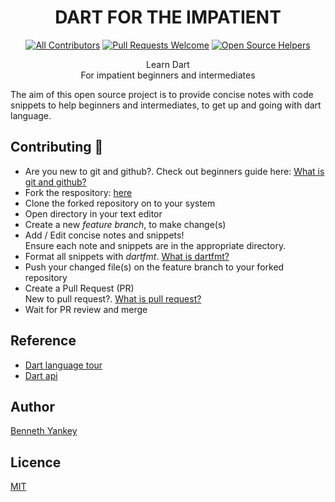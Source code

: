 <div align="center">
  
# DART FOR THE IMPATIENT

[![All Contributors](https://img.shields.io/badge/all_contributors-1-orange.svg?style=flat-square)](#contributors)
[![Pull Requests Welcome](https://img.shields.io/badge/PRs-welcome-red.svg?style=flat)](http://makeapullrequest.com)
[![Open Source Helpers](https://www.codetriage.com/iambenbright/dart-for-the-impatient/badges/users.svg)](https://www.codetriage.com/iambenbright/dart-for-the-impatient)

Learn Dart <br>
For impatient beginners and intermediates

</div>

The aim of this open source project is to provide concise notes with code snippets to help beginners and intermediates, to get up and going with dart language.

## Contributing 🤝

- Are you new to git and github?. Check out beginners guide here: [What is git and github?](http://readwrite.com/2013/09/30/understanding-github-a-journey-for-beginners-part-1/)
- Fork the respository: [here](https://github.com/iambenbright/dart-for-the-impatient/fork)
- Clone the forked repository on to your system
- Open directory in your text editor
- Create a new *feature branch*, to make change(s)
- Add / Edit concise notes and snippets! <br>
  Ensure each note and snippets are in the appropriate directory.
- Format all snippets with *dartfmt*. [What is dartfmt?](https://dart.dev/tools/dartfmt)
- Push your changed file(s) on the feature branch to your forked repository
- Create a Pull Request (PR) <br>
  New to pull request?.  [What is pull request?](https://yangsu.github.io/pull-request-tutorial/)
- Wait for PR review and merge

## Reference
- [Dart language tour](https://dart.dev/guides/language/language-tour)
- [Dart api](https://api.dart.dev)

## Author
[Benneth Yankey](https://github.com/iambenbright)

## Licence
[MIT](https://opensource.org/licenses/MIT)
